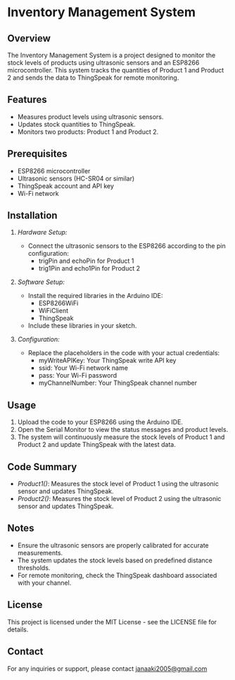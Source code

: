 # Inventory Management System

## Overview
The Inventory Management System is a project designed to monitor the stock levels of products using ultrasonic sensors and an ESP8266 microcontroller. This system tracks the quantities of Product 1 and Product 2 and sends the data to ThingSpeak for remote monitoring.

## Features
- Measures product levels using ultrasonic sensors.
- Updates stock quantities to ThingSpeak.
- Monitors two products: Product 1 and Product 2.

## Prerequisites
- ESP8266 microcontroller
- Ultrasonic sensors (HC-SR04 or similar)
- ThingSpeak account and API key
- Wi-Fi network

## Installation
1. *Hardware Setup:*
   - Connect the ultrasonic sensors to the ESP8266 according to the pin configuration:
     - trigPin and echoPin for Product 1
     - trig1Pin and echo1Pin for Product 2

2. *Software Setup:*
   - Install the required libraries in the Arduino IDE:
     - ESP8266WiFi
     - WiFiClient
     - ThingSpeak
   - Include these libraries in your sketch.

3. *Configuration:*
   - Replace the placeholders in the code with your actual credentials:
     - myWriteAPIKey: Your ThingSpeak write API key
     - ssid: Your Wi-Fi network name
     - pass: Your Wi-Fi password
     - myChannelNumber: Your ThingSpeak channel number

## Usage
1. Upload the code to your ESP8266 using the Arduino IDE.
2. Open the Serial Monitor to view the status messages and product levels.
3. The system will continuously measure the stock levels of Product 1 and Product 2 and update ThingSpeak with the latest data.

## Code Summary
- *Product1()*: Measures the stock level of Product 1 using the ultrasonic sensor and updates ThingSpeak.
- *Product2()*: Measures the stock level of Product 2 using the ultrasonic sensor and updates ThingSpeak.

## Notes
- Ensure the ultrasonic sensors are properly calibrated for accurate measurements.
- The system updates the stock levels based on predefined distance thresholds.
- For remote monitoring, check the ThingSpeak dashboard associated with your channel.

## License
This project is licensed under the MIT License - see the LICENSE file for details.

## Contact

For any inquiries or support, please contact janaaki2005@gmail.com
